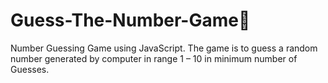 # Guess-The-Number-Game🤔

Number Guessing Game using JavaScript. The game is to guess a random number generated by computer in range 1 – 10 in minimum number of Guesses.
